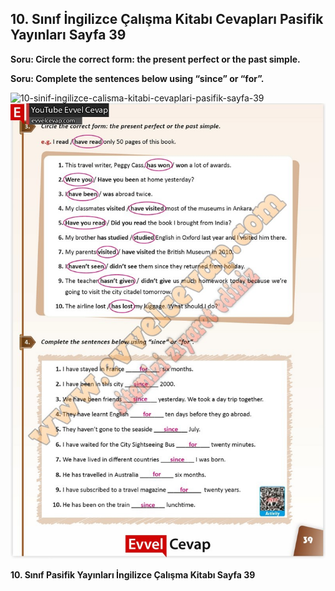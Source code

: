 ## 10. Sınıf İngilizce Çalışma Kitabı Cevapları Pasifik Yayınları Sayfa 39

**Soru: Circle the correct form: the present perfect or the past simple.**

**Soru: Complete the sentences below using “since” or “for”.**

![10-sinif-ingilizce-calisma-kitabi-cevaplari-pasifik-sayfa-39]()![10-sinif-ingilizce-calisma-kitabi-cevaplari-pasifik-sayfa-39](./image1.webp)

**10. Sınıf Pasifik Yayınları İngilizce Çalışma Kitabı Sayfa 39**